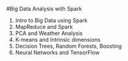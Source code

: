#Big Data Analysis with Spark
1. Intro to Big Data using Spark
2. MapReduce and Spark
3. PCA and Weather Analysis
4. K-means and Intrinsic dimensions
5. Decision Trees, Random Forests, Boosting
6. Neural Networks and TensorFlow